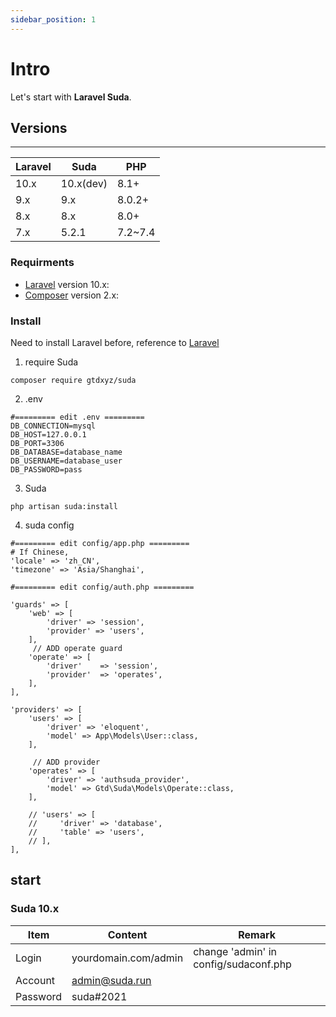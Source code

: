 ```yaml
---
sidebar_position: 1
---
```


# Intro

Let's start with  **Laravel Suda**.

## Versions

---

|  Laravel   | Suda  | PHP  |
|  ----  | ----  | ----  |
| 10.x  | 10.x(dev) | 8.1+ |
| 9.x  | 9.x | 8.0.2+ |
| 8.x  | 8.x | 8.0+ |
| 7.x  | 5.2.1 | 7.2~7.4 |


### Requirments

- [Laravel](https://laravel.com/) version 10.x:
- [Composer](https://getcomposer.org) version 2.x:


### Install

Need to install Laravel before, reference to [Laravel](https://laravel.com/)

1. require Suda

```
composer require gtdxyz/suda
```
2. .env

```
#========= edit .env =========
DB_CONNECTION=mysql
DB_HOST=127.0.0.1
DB_PORT=3306
DB_DATABASE=database_name
DB_USERNAME=database_user
DB_PASSWORD=pass
```

3. Suda

```
php artisan suda:install
```

4. suda config

```
#========= edit config/app.php =========
# If Chinese,
'locale' => 'zh_CN',
'timezone' => 'Asia/Shanghai',

#========= edit config/auth.php =========

'guards' => [
    'web' => [
        'driver' => 'session',
        'provider' => 'users',
    ],
	 // ADD operate guard
    'operate' => [
        'driver'    => 'session',
        'provider'  => 'operates',
    ],
],

'providers' => [
    'users' => [
        'driver' => 'eloquent',
        'model' => App\Models\User::class,
    ],
	 
	 // ADD provider
    'operates' => [
        'driver' => 'authsuda_provider',
        'model' => Gtd\Suda\Models\Operate::class,
    ],

    // 'users' => [
    //     'driver' => 'database',
    //     'table' => 'users',
    // ],
],

```

## start


### Suda 10.x

|  Item   | Content  | Remark  |
|  ----  | ----  | ----  |
| Login  | yourdomain.com/admin | change 'admin' in config/sudaconf.php|
| Account  | admin@suda.run |  |
| Password  | suda#2021 |  |
